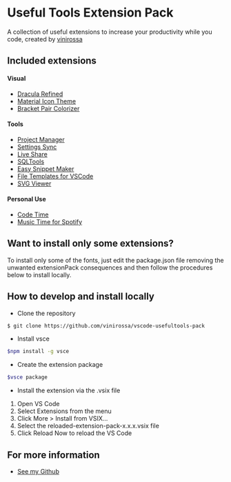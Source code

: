 # Useful Tools Extension Pack

<!-- [![Visual Studio Marketplace](https://img.shields.io/visual-studio-marketplace/v/vscode-usefultools-pack?color=success&label=Visual%20Studio%20Marketplace)](https://marketplace.visualstudio.com/items?itemName=vscode-usefultools-pack)  -->

A collection of useful extensions to increase your productivity while you code, created by [vinirossa](https://github.com/vinirossa)

## Included extensions
#### Visual
- [Dracula Refined](https://marketplace.visualstudio.com/items?itemName=mathcale.theme-dracula-refined)
- [Material Icon Theme](https://marketplace.visualstudio.com/items?itemName=pkief.material-icon-theme)
- [Bracket Pair Colorizer](https://marketplace.visualstudio.com/items?itemName=CoenraadS.bracket-pair-colorizer)
#### Tools
- [Project Manager](https://marketplace.visualstudio.com/items?itemName=alefragnani.project-manager)
- [Settings Sync](https://marketplace.visualstudio.com/items?itemName=shan.code-settings-sync)
- [Live Share](https://marketplace.visualstudio.com/items?itemName=ms-vsliveshare.vsliveshare)
- [SQLTools](https://marketplace.visualstudio.com/items?itemName=mtxr.sqltools)
- [Easy Snippet Maker](https://marketplace.visualstudio.com/items?itemName=tariky.easy-snippet-maker)
- [File Templates for VSCode](https://marketplace.visualstudio.com/items?itemName=bam.vscode-file-templates)
- [SVG Viewer](https://marketplace.visualstudio.com/items?itemName=cssho.vscode-svgviewer)
#### Personal Use
- [Code Time](https://marketplace.visualstudio.com/items?itemName=softwaredotcom.swdc-vscode)
- [Music Time for Spotify](softwaredotcom.music-time)

## Want to install only some extensions?
To install only some of the fonts, just edit the package.json file removing the unwanted extensionPack consequences and then follow the procedures below to install locally.

## How to develop and install locally
- Clone the repository
```bash
$ git clone https://github.com/vinirossa/vscode-usefultools-pack
```
- Install vsce
```bash
$npm install -g vsce
```
- Create the extension package
```bash
$vsce package
```
- Install the extension via the .vsix file
1. Open VS Code
2. Select Extensions from the menu
3. Click More > Install from VSIX...
4. Select the reloaded-extension-pack-x.x.x.vsix file
5. Click Reload Now to reload the VS Code

## For more information

* [See my Github](https://github.com/vinirossa)
